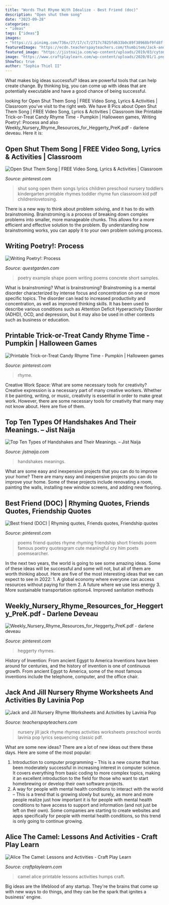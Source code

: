 ```yaml
---
title: "Words That Rhyme With Idealize - Best Friend (doc)"
description: "Open shut them song"
date: "2023-09-28"
categories:
- "ideas"
tags: ["ideas"]
images:
- "https://i.pinimg.com/736x/27/17/c7/2717c7825fd633b0c89f38968bf9fd8f.jpg"
featuredImage: "https://ecdn.teacherspayteachers.com/thumbitem/Jack-and-Jill-Nursery-Rhyme-Worksheets-and-Activities-5004947-1583956831/original-5004947-2.jpg"
featured_image: "https://jistnaija.com/wp-content/uploads/2019/03/cytonn-photography-604675-unsplash.jpg"
image: "https://www.craftplaylearn.com/wp-content/uploads/2020/01/1.png"
ShowToc: true
author: "Sophia Thiel II"
---
```



What makes big ideas successful?
Ideas are powerful tools that can help create change. By thinking big, you can come up with ideas that are potentially executable and have a good chance of being successful.

	

		
looking for Open Shut Them Song | FREE Video Song, Lyrics &amp; Activities | Classroom you've visit to the right web. We have 8 Pics about Open Shut Them Song | FREE Video Song, Lyrics &amp; Activities | Classroom like Printable Trick-or-Treat Candy Rhyme Time - Pumpkin | Halloween games, Writing Poetry!: Process and also Weekly_Nursery_Rhyme_Resources_for_Heggerty_PreK.pdf - darlene deveau. Here it is:
		
    
## Open Shut Them Song | FREE Video Song, Lyrics &amp; Activities | Classroom

<img loading=lazy src="https://i.pinimg.com/736x/f5/de/8e/f5de8eb20e6fdae6eebd3207e7b47b18--open-shut-them-song-kids-video-songs.jpg" onerror="this.onerror=null;this.src='https://tse2.mm.bing.net/th?id=OIP.7GXIUYywwe3pCY_gHy7ccQHaKe&amp;pid=15.1';" alt="Open Shut Them Song | FREE Video Song, Lyrics &amp; Activities | Classroom">

_Source: pinterest.com_

>shut song open them songs lyrics children preschool nursery toddlers kindergarten printable rhymes toddler rhyme fun classroom kid pdf childrenlovetosing. 

	

There is a new way to think about problem solving, and it has to do with brainstroming. Brainstroming is a process of breaking down complex problems into smaller, more manageable chunks. This allows for a more efficient and effective solution to the problem. By understanding how brainstroming works, you can apply it to your own problem solving process.

    
## Writing Poetry!: Process

<img loading=lazy src="http://questgarden.com/121/18/0/110310073430/images/rshand2.jpg" onerror="this.onerror=null;this.src='https://tse1.mm.bing.net/th?id=OIP.zY3Wllt6TysD9OGE9FvyoAAAAA&amp;pid=15.1';" alt="Writing Poetry!: Process">

_Source: questgarden.com_

>poetry example shape poem writing poems concrete short samples. 

	

What is brainstroming?
What is brainstroming? Brainstroming is a mental disorder characterized by intense focus and concentration on one or more specific topics. The disorder can lead to increased productivity and concentration, as well as improved thinking skills. It has been used to describe various conditions such as Attention Deficit Hyperactivity Disorder (ADHD), OCD, and depression, but it may also be used in other contexts such as business or education.

    
## Printable Trick-or-Treat Candy Rhyme Time - Pumpkin | Halloween Games

<img loading=lazy src="https://i.pinimg.com/736x/56/8e/3f/568e3f68be20b62e63209ce3517dcd98--halloween-games-adults-halloween-party-games.jpg" onerror="this.onerror=null;this.src='https://tse3.mm.bing.net/th?id=OIP.FcehR-NB3U4DJGjkDtFN5wDnEs&amp;pid=15.1';" alt="Printable Trick-or-Treat Candy Rhyme Time - Pumpkin | Halloween games">

_Source: pinterest.com_

>rhyme. 

	

Creative Work Space: What are some necessary tools for creativity?
Creative expression is a necessary part of many creative workers. Whether it be painting, writing, or music, creativity is essential in order to make great work. However, there are some necessary tools for creativity that many may not know about. Here are five of them.

    
## Top Ten Types Of Handshakes And Their Meanings. – Jist Naija

<img loading=lazy src="https://jistnaija.com/wp-content/uploads/2019/03/cytonn-photography-604675-unsplash.jpg" onerror="this.onerror=null;this.src='https://tse1.mm.bing.net/th?id=OIP.HHL72wRuBtnkvqTBLGlg9gHaE8&amp;pid=15.1';" alt="Top Ten Types of Handshakes and Their Meanings. – Jist Naija">

_Source: jistnaija.com_

>handshakes meanings. 

	

What are some easy and inexpensive projects that you can do to improve your home?
There are many easy and inexpensive projects you can do to improve your home. Some of these projects include renovating a room, painting the walls, installing new window screens, and adding new flooring.

    
## Best Friend (DOC) | Rhyming Quotes, Friends Quotes, Friendship Quotes

<img loading=lazy src="https://i.pinimg.com/736x/73/bc/9e/73bc9e13851e4995c1898fcabe6016f3--best-poems-templates.jpg" onerror="this.onerror=null;this.src='https://tse4.mm.bing.net/th?id=OIP.CcxZjtnnG5LpHfxcpB9zmwHaJl&amp;pid=15.1';" alt="Best friend (DOC) | Rhyming quotes, Friends quotes, Friendship quotes">

_Source: pinterest.com_

>poems friend quotes rhyme rhyming friendship short friends poem famous poetry quotesgram cute meaningful cry him poets poemsearcher. 

	

In the next two years, the world is going to see some amazing ideas. Some of these ideas will be successful and some will not, but all of them are worth thinking about. Here are five of the most interesting ideas that we can expect to see in 2022: 1. A global economy where everyone can access resources without paying for them 2. A future where we use less energy 3. More sustainable transportation options4. Improved sanitation methods
    
## Weekly_Nursery_Rhyme_Resources_for_Heggerty_PreK.pdf - Darlene Deveau

<img loading=lazy src="https://i.pinimg.com/736x/27/17/c7/2717c7825fd633b0c89f38968bf9fd8f.jpg" onerror="this.onerror=null;this.src='https://tse3.mm.bing.net/th?id=OIP.WiceMoqPBjEcsae236WqjgHaJl&amp;pid=15.1';" alt="Weekly_Nursery_Rhyme_Resources_for_Heggerty_PreK.pdf - darlene deveau">

_Source: pinterest.com_

>heggerty rhymes. 

	

History of Invention: From ancient Egypt to America
Inventions have been around for centuries, and the history of invention is one of continuous growth. From ancient Egypt to America, some of the most famous inventions include the telephone, computer, and the office chair.

    
## Jack And Jill Nursery Rhyme Worksheets And Activities By Lavinia Pop

<img loading=lazy src="https://ecdn.teacherspayteachers.com/thumbitem/Jack-and-Jill-Nursery-Rhyme-Worksheets-and-Activities-5004947-1583956831/original-5004947-2.jpg" onerror="this.onerror=null;this.src='https://tse2.mm.bing.net/th?id=OIP.tFmfF2oO29hCpqLPUqxdzQAAAA&amp;pid=15.1';" alt="Jack and Jill Nursery Rhyme Worksheets and Activities by Lavinia Pop">

_Source: teacherspayteachers.com_

>nursery jill jack rhyme rhymes activities worksheets preschool words lavinia pop lyrics sequencing classic pdf. 

	

What are some new ideas?
There are a lot of new ideas out there these days. Here are some of the most popular: 
1) Introduction to computer programming – This is a new course that has been moderately successful in increasing interest in computer science. It covers everything from basic coding to more complex topics, making it an excellent introduction to the field for those who want to start homebrewing or develop their own software projects. 
2) A way for people with mental health conditions to interact with the world – This is a trend that is growing slowly but surely, as more and more people realize just how important it is for people with mental health conditions to have access to support and information (and not just be left on their own). Some companies are starting to create websites and apps specifically for people with mental health conditions, so this trend is only going to continue growing.

    
## Alice The Camel: Lessons And Activities - Craft Play Learn

<img loading=lazy src="https://www.craftplaylearn.com/wp-content/uploads/2020/01/1.png" onerror="this.onerror=null;this.src='https://tse3.mm.bing.net/th?id=OIP.8D7jTbR2VvMNcHYMbjw9XgHaKe&amp;pid=15.1';" alt="Alice The Camel: Lessons and Activities - Craft Play Learn">

_Source: craftplaylearn.com_

>camel alice printable lessons activities humps craft. 

	

Big ideas are the lifeblood of any startup. They're the brains that come up with new ways to do things, and they can be the spark that ignites a business' engine.

